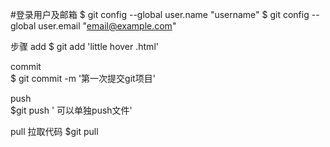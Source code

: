 #登录用户及邮箱
$ git config --global user.name "username"
$ git config --global user.email "email@example.com"

步骤 
add
$ git add 'little hover .html'

 commit   
$ git commit -m '第一次提交git项目'

push   
$git push ' 可以单独push文件'

pull   拉取代码
$git pull
